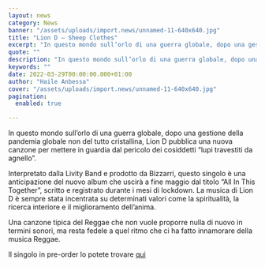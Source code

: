 ```yaml
---
layout: news
category: News
banner: "/assets/uploads/import.news/unnamed-11-640x640.jpg"
title: "Lion D – Sheep Clothes"
excerpt: "In questo mondo sull’orlo di una guerra globale, dopo una gestione della pandemia globale non del tutto cristallina, Lion D pubblica una nuova canzone per mettere in guardia dal pericolo dei cosiddetti “lupi travestiti da agnello”. Interpretato dalla Livity Band e prodotto da Bizzarri, questo singolo è una anticipazione del nuovo album che uscirà a [&hellip"
quote: ""
description: "In questo mondo sull’orlo di una guerra globale, dopo una gestione della pandemia globale non del tutto cristallina, Lion D pubblica una nuova canzone per mettere in guardia dal pericolo dei cosiddetti “lupi travestiti da agnello”. Interpretato dalla Livity Band e prodotto da Bizzarri, questo singolo è una anticipazione del nuovo album che uscirà a [&hellip"
keywords: ""
date: 2022-03-29T00:00:00.000+01:00
author: "Haile Anbessa"
cover: "/assets/uploads/import.news/unnamed-11-640x640.jpg"
pagination:
  enabled: true

---
```


In questo mondo sull’orlo di una guerra globale, dopo una gestione della pandemia globale non del tutto cristallina, Lion D pubblica una nuova canzone per mettere in guardia dal pericolo dei cosiddetti “lupi travestiti da agnello”.

Interpretato dalla Livity Band e prodotto da Bizzarri, questo singolo è una anticipazione del nuovo album che uscirà a fine maggio dal titolo “All In This Together”, scritto e registrato durante i mesi di lockdown. La musica di Lion D è sempre stata incentrata su determinati valori come la spiritualità, la ricerca interiore e il miglioramento dell’anima.

Una canzone tipica del Reggae che non vuole proporre nulla di nuovo in termini sonori, ma resta fedele a quel ritmo che ci ha fatto innamorare della musica Reggae.

Il singolo in pre-order lo potete trovare [qui](https://bfan.link/sheep-clothes)